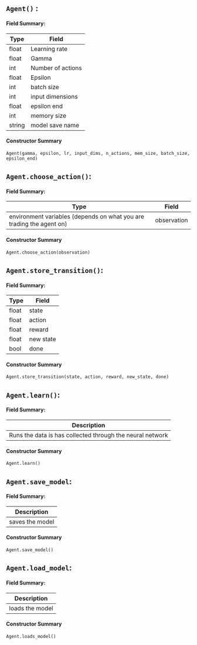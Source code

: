 ## `Agent()` :
#### Field Summary:

| Type  | Field |
| ------------- | ------------- |
| float  | Learning rate  |
| float  | Gamma  |
| int | Number of actions |
| float | Epsilon |
| int | batch size |
| int | input dimensions |
| float | epsilon end |
| int | memory size |
| string | model save name |
#### Constructor Summary
`Agent(gamma, epsilon, lr, input_dims, n_actions, mem_size, batch_size, epsilon_end)`

## `Agent.choose_action()`:
#### Field Summary:
| Type  | Field |
| ------------- | ------------- |
| environment variables (depends on what you are trading the agent on)  | observation |
#### Constructor Summary
`Agent.choose_action(observation)`

## `Agent.store_transition()`:
#### Field Summary:
| Type  | Field |
| ------------- | ------------- |
| float | state  |
| float | action |
| float | reward |
| float | new state |
| bool | done |

#### Constructor Summary
`Agent.store_transition(state, action, reward, new_state, done)`

## `Agent.learn()`:
#### Field Summary:
| Description  |
| ------------- |
| Runs the data is has collected through the neural network |

#### Constructor Summary
`Agent.learn()`

## `Agent.save_model`:
#### Field Summary:
| Description  |
| ------------- |
| saves the model|

#### Constructor Summary
`Agent.save_model()`

## `Agent.load_model`:
#### Field Summary:
| Description  |
| ------------- |
| loads the model|

#### Constructor Summary
`Agent.loads_model()`
